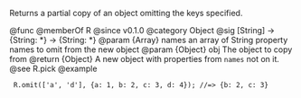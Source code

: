 Returns a partial copy of an object omitting the keys specified.

@func
@memberOf R
@since v0.1.0
@category Object
@sig [String] -> {String: *} -> {String: *}
@param {Array} names an array of String property names to omit from the new object
@param {Object} obj The object to copy from
@return {Object} A new object with properties from `names` not on it.
@see R.pick
@example

     R.omit(['a', 'd'], {a: 1, b: 2, c: 3, d: 4}); //=> {b: 2, c: 3}
